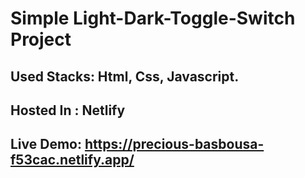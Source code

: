 # Simple Light-Dark-Toggle-Switch Project

## Used Stacks: Html, Css, Javascript.

## Hosted In : Netlify

## Live Demo: https://precious-basbousa-f53cac.netlify.app/
